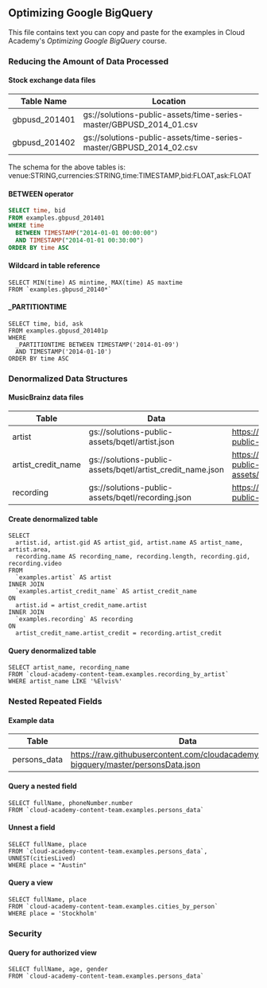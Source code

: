 ## Optimizing Google BigQuery
This file contains text you can copy and paste for the examples in Cloud Academy's _Optimizing Google BigQuery_ course.

### Reducing the Amount of Data Processed
#### Stock exchange data files

| Table Name    | Location                                                           |
| ------------- | ------------------------------------------------------------------ |
| gbpusd_201401 | gs://solutions-public-assets/time-series-master/GBPUSD_2014_01.csv |
| gbpusd_201402 | gs://solutions-public-assets/time-series-master/GBPUSD_2014_02.csv |

The schema for the above tables is:  
venue:STRING,currencies:STRING,time:TIMESTAMP,bid:FLOAT,ask:FLOAT

#### BETWEEN operator
```sql
SELECT time, bid
FROM examples.gbpusd_201401
WHERE time
  BETWEEN TIMESTAMP("2014-01-01 00:00:00")
  AND TIMESTAMP("2014-01-01 00:30:00")
ORDER BY time ASC
```

#### Wildcard in table reference
```
SELECT MIN(time) AS mintime, MAX(time) AS maxtime
FROM `examples.gbpusd_20140*`
```

#### _PARTITIONTIME
```
SELECT time, bid, ask
FROM examples.gbpusd_201401p
WHERE
  _PARTITIONTIME BETWEEN TIMESTAMP('2014-01-09')
  AND TIMESTAMP('2014-01-10')
ORDER BY time ASC
```

### Denormalized Data Structures
#### MusicBrainz data files

| Table         | Data                          | Schema                                                 |
| ------------------ | ----------------------------- | ------------------------------------------------------ |
| artist             | gs://solutions-public-assets/bqetl/artist.json | https://storage.googleapis.com/solutions-public-assets/bqetl/artist_schema.json |
| artist_credit_name | gs://solutions-public-assets/bqetl/artist_credit_name.json | https://storage.googleapis.com/solutions-public-assets/bqetl/artist_credit_name_schema.json|
| recording            | gs://solutions-public-assets/bqetl/recording.json | https://storage.googleapis.com/solutions-public-assets/bqetl/recording_schema.json |

#### Create denormalized table
```
SELECT
  artist.id, artist.gid AS artist_gid, artist.name AS artist_name, artist.area,
  recording.name AS recording_name, recording.length, recording.gid, recording.video
FROM
  `examples.artist` AS artist
INNER JOIN
  `examples.artist_credit_name` AS artist_credit_name
ON
  artist.id = artist_credit_name.artist
INNER JOIN
  `examples.recording` AS recording
ON
  artist_credit_name.artist_credit = recording.artist_credit
```

#### Query denormalized table
```
SELECT artist_name, recording_name
FROM `cloud-academy-content-team.examples.recording_by_artist`
WHERE artist_name LIKE '%Elvis%'
```

### Nested Repeated Fields
#### Example data
| Table         | Data                          | Schema                                                 |
| ------------------ | ----------------------------- | ------------------------------------------------------ |
| persons_data       | https://raw.githubusercontent.com/cloudacademy/optimizing-bigquery/master/personsData.json | https://raw.githubusercontent.com/cloudacademy/optimizing-bigquery/master/personsDataSchema.json |

#### Query a nested field
```
SELECT fullName, phoneNumber.number
FROM `cloud-academy-content-team.examples.persons_data`
```

#### Unnest a field
```
SELECT fullName, place
FROM `cloud-academy-content-team.examples.persons_data`,
UNNEST(citiesLived)
WHERE place = "Austin"
```

#### Query a view
```
SELECT fullName, place
FROM `cloud-academy-content-team.examples.cities_by_person`
WHERE place = 'Stockholm'
```

### Security
#### Query for authorized view
```
SELECT fullName, age, gender
FROM `cloud-academy-content-team.examples.persons_data`
```
